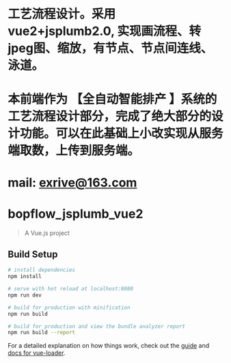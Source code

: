 # 工艺流程设计。采用 vue2+jsplumb2.0, 实现画流程、转jpeg图、缩放，有节点、节点间连线、泳道。
# 本前端作为 【全自动智能排产 】系统的工艺流程设计部分，完成了绝大部分的设计功能。可以在此基础上小改实现从服务端取数，上传到服务端。
# mail: exrive@163.com
#
#
# bopflow_jsplumb_vue2

> A Vue.js project

## Build Setup

``` bash
# install dependencies
npm install

# serve with hot reload at localhost:8080
npm run dev

# build for production with minification
npm run build

# build for production and view the bundle analyzer report
npm run build --report
```

For a detailed explanation on how things work, check out the [guide](http://vuejs-templates.github.io/webpack/) and [docs for vue-loader](http://vuejs.github.io/vue-loader).
